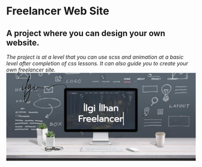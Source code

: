 # Freelancer Web Site
## A project where you can design your own website.
*The project is at a level that you can use scss and animation at a basic level after completion of css lessons. It can also guide you to create your own freelancer site.*
![Banner Images](https://github.com/ilgilhan/Freelancer-web-site/blob/main/Ekran%20Resmi%202023-10-21%2013.37.45.png)

